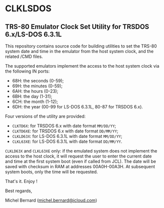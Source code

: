 CLKLSDOS
========

TRS-80 Emulator Clock Set Utility for TRSDOS 6.x/LS-DOS 6.3.1L
-----------------------------------------------------------

This repository contains source code for building utilities to set the TRS-80 system date and time in the emulator from the host system clock, and the related /CMD files.

The supported emulators implement the access to the host system clock via the following IN ports:
- 68H: the seconds (0-59);
- 69H: the minutes (0-59);
- 6AH: the hours (0-23);
- 6BH: the day (1-31);
- 6CH: the month (1-12);
- 6DH: the year (00-99 for LS-DOS 6.3.1L, 80-87 for TRSDOS 6.x).

Four versions of the utility are provided:
- `CLKTD6X`: for TRSDOS 6.x with date format `MM/DD/YY`;
- `CLKTD6XE`: for TRSDOS 6.x with date format `DD/MM/YY`;
- `CLKLD63X`: for LS-DOS 6.3.1L with date format `MM/DD/YY`;
- `CLKL63XE`: for LS-DOS 6.3.1L with date format `DD/MM/YY`.

`CLKLD63X` and `CLKL63XE` only: if the emulated system does not implement the access to the host clock, it will request the user to enter the current date and time at the first system boot (even if called from JCL). The date will be saved with checksum in RAM at addresses 00A0H-00A3H. At subsequent system boots, only the time will be requested.


That's it.  Enjoy !

Best regards,

Michel Bernard (michel.bernard@icloud.com)
